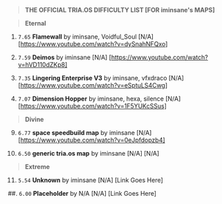 > **THE OFFICIAL TRIA.OS DIFFICULTY LIST [FOR iminsane's MAPS]**

> **Eternal**

1. ``7.65`` **Flamewall** by iminsane, Voidful_Soul [N/A] [https://www.youtube.com/watch?v=dySnahNFQxo]

2. ``7.59`` **Deimos** by iminsane [N/A] [https://www.youtube.com/watch?v=hVD110dZKp8]

3. ``7.35`` **Lingering Enterprise V3** by iminsane, vfxdraco [N/A] [https://www.youtube.com/watch?v=eSptuLS4Cwg]

4. ``7.07`` **Dimension Hopper** by iminsane, hexa, silence [N/A] [https://www.youtube.com/watch?v=1F5YUKcSSus]

> **Divine**

9. ``6.77`` **space speedbuild map** by iminsane [N/A] [https://www.youtube.com/watch?v=0eJpfdopzb4]

10. ``6.50`` **generic tria.os map** by iminsane [N/A] [N/A]

> **Extreme**

11. ``5.54`` **Unknown** by iminsane [N/A] [Link Goes Here]

##. ``6.00`` **Placeholder** by N/A [N/A] [Link Goes Here]
